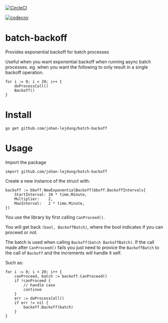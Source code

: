 [![CircleCI](https://circleci.com/gh/johan-lejdung/batch-backoff.svg?style=svg)](https://circleci.com/gh/johan-lejdung/batch-backoff)

[![codecov](https://codecov.io/gh/johan-lejdung/batch-backoff/branch/master/graph/badge.svg)](https://codecov.io/gh/johan-lejdung/batch-backoff)

# batch-backoff
Provides exponential backoff for batch processes

Useful when you want exponential backoff when running async batch processes. eg. when you want the following to only result in a single backoff operation.

```
for i := 0; i < 20; i++ {
    doProcessCall()
    Backoff()
}
```

# Install

```
go get github.com/johan-lejdung/batch-backoff
```

# Usage

Import the package
```
import github.com/johan-lejdung/batch-backoff
```

Create a new instance of the struct with:
```
backoff := bboff.NewExponentialBackoff(bboff.BackoffIntervals{
    StartInterval: 10 * time.Minute,
    Multiplier:    2,
    MaxInterval:   2 * time.Minute,
})
```

You use the library by first calling `CanProceed()`.

You will get back `(bool, BackoffBatch)`, where the bool indicates if you can proceed or not.


The batch is used when calling `Backoff(batch BackoffBatch)`. If the call made after `CanProceed()` fails you just need to provice the `BackoffBatch` to the call of `Backoff` and the increments will handle it self.

Such as:
```
for i := 0; i < 20; i++ {
    canProceed, batch := backoff.CanProceed()
    if !canProceed {
        // handle case
        continue
    }
    err := doProcessCall()
    if err != nil {
        backoff.Backoff(batch)
    }
}
```
